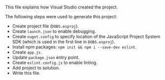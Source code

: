 This file explains how Visual Studio created the project.

The following steps were used to generate this project:
- Create project file (`DOBS.esproj`).
- Create `launch.json` to enable debugging.
- Create `nuget.config` to specify location of the JavaScript Project System SDK (which is used in the first line in `DOBS.esproj`).
- Install npm packages: `npm init && npm i --save-dev eslint`.
- Create `app.js`.
- Update `package.json` entry point.
- Create `eslint.config.js` to enable linting.
- Add project to solution.
- Write this file.
